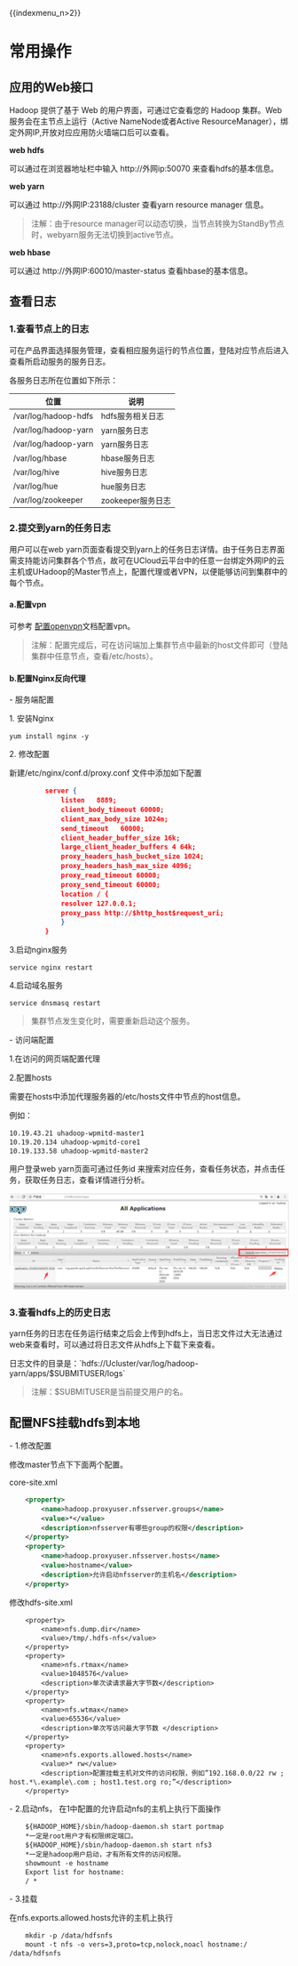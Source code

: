 {{indexmenu_n>2}}

# 常用操作

## 应用的Web接口

Hadoop 提供了基于 Web 的用户界面，可通过它查看您的 Hadoop 集群。Web 服务会在主节点上运行（Active
NameNode或者Active ResourceManager），绑定外网IP,开放对应应用防火墙端口后可以查看。

**web hdfs**

可以通过在浏览器地址栏中输入 http://外网ip:50070 来查看hdfs的基本信息。

**web yarn**

可以通过 http://外网IP:23188/cluster 查看yarn resource manager 信息。

> 注解：由于resource manager可以动态切换，当节点转换为StandBy节点时，webyarn服务无法切换到active节点。

**web hbase**

可以通过 http://外网IP:60010/master-status 查看hbase的基本信息。

## 查看日志

### 1.查看节点上的日志

可在产品界面选择服务管理，查看相应服务运行的节点位置，登陆对应节点后进入查看所启动服务的服务日志。

各服务日志所在位置如下所示：

| 位置                   | 说明            |
| -------------------- | ------------- |
| /var/log/hadoop-hdfs | hdfs服务相关日志    |
| /var/log/hadoop-yarn | yarn服务日志      |
| /var/log/hadoop-yarn | yarn服务日志      |
| /var/log/hbase       | hbase服务日志     |
| /var/log/hive        | hive服务日志      |
| /var/log/hue         | hue服务日志       |
| /var/log/zookeeper   | zookeeper服务日志 |

### 2.提交到yarn的任务日志

用户可以在web
yarn页面查看提交到yarn上的任务日志详情。由于任务日志界面需支持能访问集群各个节点，故可在UCloud云平台中的任意一台绑定外网IP的云主机或UHadoop的Master节点上，配置代理或者VPN，以便能够访问到集群中的每个节点。

#### a.配置vpn

可参考
[配置openvpn](http://cms.docs.ucloudadmin.com/analysis/uhadoop/operate/openvpn)文档配置vpn。

> 注解：配置完成后，可在访问端加上集群节点中最新的host文件即可（登陆集群中任意节点，查看/etc/hosts）。

#### b.配置Nginx反向代理

\- 服务端配置

1\. 安装Nginx

    yum install nginx -y

2\. 修改配置

新建/etc/nginx/conf.d/proxy.conf 文件中添加如下配置

``` json
         server {
             listen   8889;
             client_body_timeout 60000;
             client_max_body_size 1024m;
             send_timeout   60000;
             client_header_buffer_size 16k;
             large_client_header_buffers 4 64k;
             proxy_headers_hash_bucket_size 1024;
             proxy_headers_hash_max_size 4096;
             proxy_read_timeout 60000;
             proxy_send_timeout 60000;
             location / {
             resolver 127.0.0.1;
             proxy_pass http://$http_host$request_uri;
             }
         } 
```

3.启动nginx服务

    service nginx restart

4.启动域名服务

``` 
service dnsmasq restart

```

> 集群节点发生变化时，需要重新启动这个服务。

\- 访问端配置

1.在访问的网页端配置代理

2.配置hosts

需要在hosts中添加代理服务器的/etc/hosts文件中节点的host信息。

例如：

    10.19.43.21 uhadoop-wpmitd-master1
    10.19.20.134 uhadoop-wpmitd-core1
    10.19.133.58 uhadoop-wpmitd-master2

用户登录web yarn页面可通过任务id 来搜索对应任务，查看任务状态，并点击任务，获取任务日志，查看详情进行分析。

![](/images/uhadoop-38.png)

### 3.查看hdfs上的历史日志

yarn任务的日志在任务运行结束之后会上传到hdfs上，当日志文件过大无法通过web来查看时，可以通过将日志文件从hdfs上下载下来查看。

日志文件的目录是：\`hdfs://Ucluster/var/log/hadoop-yarn/apps/$SUBMITUSER/logs\`

> 注解：$SUBMITUSER是当前提交用户的名。

## 配置NFS挂载hdfs到本地

\- 1.修改配置

修改master节点下下面两个配置。

core-site.xml

``` xml
    <property>
        <name>hadoop.proxyuser.nfsserver.groups</name>
        <value>*</value>
        <description>nfsserver有哪些group的权限</description>
    </property>
    <property>
        <name>hadoop.proxyuser.nfsserver.hosts</name>
        <value>hostname</value>
        <description>允许启动nfsserver的主机名</description>
    </property>
```

修改hdfs-site.xml

``` 
    <property>
        <name>nfs.dump.dir</name>
        <value>/tmp/.hdfs-nfs</value>
    </property>
    <property>
        <name>nfs.rtmax</name>
        <value>1048576</value>
        <description>单次读请求最大字节数</description>
    </property>
    <property>
        <name>nfs.wtmax</name>
        <value>65536</value>
        <description>单次写访问最大字节数 </description>
    </property>
    <property>
        <name>nfs.exports.allowed.hosts</name>
        <value>* rw</value>
        <description>配置挂载主机对文件的访问权限，例如”192.168.0.0/22 rw ; host.*\.example\.com ; host1.test.org ro;”</description>
    </property>
```

\- 2.启动nfs， 在1中配置的允许启动nfs的主机上执行下面操作

``` 
    ${HADOOP_HOME}/sbin/hadoop-daemon.sh start portmap
    *一定是root用户才有权限绑定端口。
    ${HADOOP_HOME}/sbin/hadoop-daemon.sh start nfs3
    *一定是hadoop用户启动，才有所有文件的访问权限。
    showmount -e hostname
    Export list for hostname:
    / *
```

\- 3.挂载

在nfs.exports.allowed.hosts允许的主机上执行

```
    mkdir -p /data/hdfsnfs
    mount -t nfs -o vers=3,proto=tcp,nolock,noacl hostname:/ /data/hdfsnfs
```
